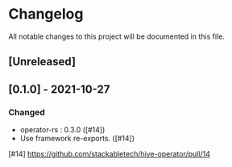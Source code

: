 # Changelog

All notable changes to this project will be documented in this file.

## [Unreleased]

## [0.1.0] - 2021-10-27


### Changed
- operator-rs : 0.3.0 ([#14])
- Use framework re-exports. ([#14])

[#14] https://github.com/stackabletech/hive-operator/pull/14

